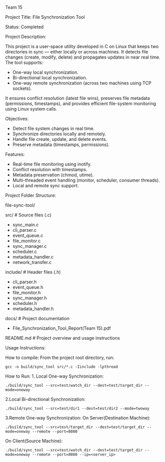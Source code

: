 Team 15 

Project Title: File Synchronization Tool

Status: Completed

Project Description:

  This project is a user-space utility developed in C on Linux that keeps two directories in sync — either locally or across machines. It detects file changes (create, modify, delete) and propagates updates in   near real time.
  The tool supports:
  - One-way local synchronization.
  - Bi-directional local synchronization.
  - One-way remote synchronization (across two machines using TCP sockets).

It ensures conflict resolution (latest file wins), preserves file metadata (permissions, timestamps), and provides efficient file-system monitoring using Linux system calls.

Objectives:
-  Detect file system changes in real time.
- Synchronize directories locally and remotely.
- Handle file create, update, and delete events.
- Preserve metadata (timestamps, permissions).

Features:
- Real-time file monitoring using inotify.
- Conflict resolution with timestamps.
- Metadata preservation (chmod, utime).
- Multi-threaded event handling (monitor, scheduler, consumer threads).
- Local and remote sync support.

Project Folder Structure:

file-sync-tool/

src/                # Source files (.c)
- sync_main.c
- cli_parser.c
- event_queue.c
- file_monitor.c
- sync_manager.c
- scheduler.c
- metadata_handler.c
- network_transfer.c

include/            # Header files (.h)
- cli_parser.h
- event_queue.h
- file_monitor.h
- sync_manager.h
- scheduler.h
- metadata_handler.h

docs/             # Project documentation
- File_Synchronization_Tool_Report(Team 15).pdf

README.md           # Project overview and usage instructions



Usage Instructions:

How to compile:
  From the project root directory, run:
    
    gcc -o build/sync_tool src/*.c -Iinclude -lpthread
    
How to Run: 1. Local One-way Synchronization:

    ./build/sync_tool --src=test/watch_dir --dest=test/target_dir --mode=oneway

2.Local Bi-directional Synchronization:

    ./build/sync_tool --src=test/dir1 --dest=test/dir2 --mode=twoway

3.Remote One-way Synchronization: 
On Server(Destination Machine):

    ./build/sync_tool --src=test/target_dir --dest=test/target_dir --mode=oneway --remote --port=8080

On Client(Source Machine):

    ./build/sync_tool --src=test/watch_dir --dest=test/target_dir --mode=oneway --remote --port=8080 --ip=<server_ip>








   


